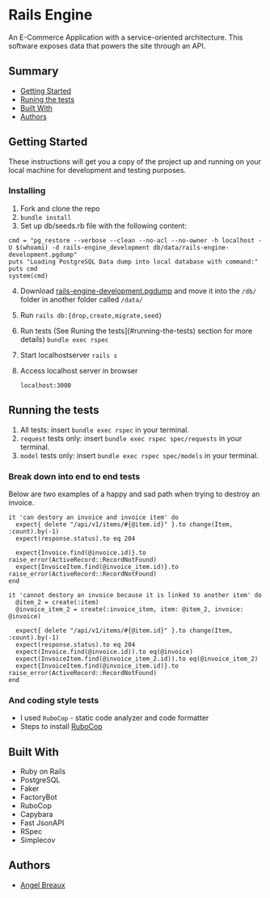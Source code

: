 # Rails Engine

An E-Commerce Application with a service-oriented architecture. This software exposes data that powers the site through an API.

## Summary

  - [Getting Started](#getting-started)
  - [Runing the tests](#running-the-tests)
  - [Built With](#built-with)
  - [Authors](#authors)

## Getting Started

These instructions will get you a copy of the project up and running on
your local machine for development and testing purposes.

### Installing

1. Fork and clone the repo
2. `bundle install`
3. Set up db/seeds.rb file with the following content:
```
cmd = "pg_restore --verbose --clean --no-acl --no-owner -h localhost -U $(whoami) -d rails-engine_development db/data/rails-engine-development.pgdump"
puts "Loading PostgreSQL Data dump into local database with command:"
puts cmd
system(cmd)
```
4. Download [rails-engine-development.pgdump](https://raw.githubusercontent.com/turingschool/backend-curriculum-site/gh-pages/module3/projects/rails_engine/rails-engine-development.pgdump) and move it into the `/db/` folder in another folder called `/data/`
5. Run `rails db:{drop,create,migrate,seed}`
6. Run tests (See Runing the tests](#running-the-tests) section for more details)
    `bundle exec rspec`
7. Start localhostserver
    `rails s`
8. Access localhost server in browser

    `localhost:3000`


## Running the tests

1. All tests: insert `bundle exec rspec` in your terminal.
2. `request` tests only: insert `bundle exec rspec spec/requests` in your terminal.
3. `model` tests only: insert `bundle exec rspec spec/models` in your terminal.

### Break down into end to end tests

Below are two examples of a happy and sad path when trying to destroy an invoice.

    it 'can destory an invoice and invoice item' do
      expect{ delete "/api/v1/items/#{@item.id}" }.to change(Item, :count).by(-1)
      expect(response.status).to eq 204

      expect{Invoice.find(@invoice.id)}.to raise_error(ActiveRecord::RecordNotFound)
      expect{InvoiceItem.find(@invoice_item.id)}.to raise_error(ActiveRecord::RecordNotFound)
    end
    
    it 'cannot destory an invoice because it is linked to another item' do
      @item_2 = create(:item)
      @invoice_item_2 = create(:invoice_item, item: @item_2, invoice: @invoice)
      
      expect{ delete "/api/v1/items/#{@item.id}" }.to change(Item, :count).by(-1)
      expect(response.status).to eq 204
      expect(Invoice.find(@invoice.id)).to eq(@invoice)
      expect(InvoiceItem.find(@invoice_item_2.id)).to eq(@invoice_item_2)
      expect{InvoiceItem.find(@invoice_item.id)}.to raise_error(ActiveRecord::RecordNotFound)
    end

### And coding style tests

* I used `RuboCop` - static code analyzer and code formatter
* Steps to install [RuboCop](https://github.com/rubocop/rubocop)

## Built With
* Ruby on Rails
* PostgreSQL
* Faker
* FactoryBot
* RuboCop
* Capybara
* Fast JsonAPI
* RSpec
* Simplecov

## Authors

  - [Angel Breaux](https://github.com/abreaux26)

